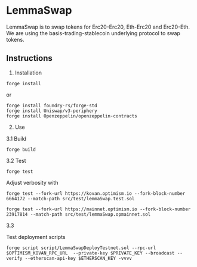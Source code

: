 
# LemmaSwap

LemmaSwap is to swap tokens for Erc20-Erc20, Eth-Erc20 and Erc20-Eth.
We are using the basis-trading-stablecoin underlying protocol to swap tokens. 

## Instructions 

1. Installation

```
forge install
```
 
or

```
forge install foundry-rs/forge-std
forge install Uniswap/v3-periphery
forge install Openzeppelin/openzeppelin-contracts
```

2. Use 

3.1 Build 

```
forge build
```

3.2 Test 

```
forge test
```

Adjust verbosity with 

```
forge test --fork-url https://kovan.optimism.io --fork-block-number 6664172 --match-path src/test/lemmaSwap.test.sol
```

```
forge test --fork-url https://mainnet.optimism.io --fork-block-number 23917814 --match-path src/test/lemmaSwap.opmainnet.sol
```

3.3

Test deployment scripts

```
forge script script/LemmaSwapDeployTestnet.sol --rpc-url $OPTIMISM_KOVAN_RPC_URL  --private-key $PRIVATE_KEY --broadcast --verify --etherscan-api-key $ETHERSCAN_KEY -vvvv
````